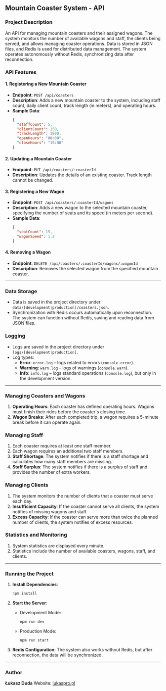 ## Mountain Coaster System - API

### Project Description

An API for managing mountain coasters and their assigned wagons. The system monitors the number of available wagons and staff, the clients being served, and allows managing coaster operations. Data is stored in JSON files, and Redis is used for distributed data management. The system operates autonomously without Redis, synchronizing data after reconnection.

### API Features

#### 1. Registering a New Mountain Coaster

- **Endpoint**: `POST /api/coasters`
- **Description**: Adds a new mountain coaster to the system, including staff count, daily client count, track length (in meters), and operating hours.
- **Sample Data**:
  ```json
  {
    "staffCount": 5,
    "clientCount": 150,
    "trackLength": 1800,
    "openHours": "08:00",
    "closeHours": "15:00"
  }
  ```

#### 2. Updating a Mountain Coaster

- **Endpoint**: `PUT /api/coasters/:coasterId`
- **Description**: Updates the details of an existing coaster. Track length cannot be changed.

#### 3. Registering a New Wagon

- **Endpoint**: `POST /api/coasters/:coasterId/wagons`
- **Description**: Adds a new wagon to the selected mountain coaster, specifying the number of seats and its speed (in meters per second).
- **Sample Data**:
  ```json
  {
    "seatCount": 15,
    "wagonSpeed": 1.2
  }
  ```

#### 4. Removing a Wagon

- **Endpoint**: `DELETE /api/coasters/:coasterId/wagons/:wagonId`
- **Description**: Removes the selected wagon from the specified mountain coaster.

---

### Data Storage

- Data is saved in the project directory under `data/[development|production]/coasters.json`.
- Synchronization with Redis occurs automatically upon reconnection. The system can function without Redis, saving and reading data from JSON files.

### Logging

- Logs are saved in the project directory under `logs/[development|production]`.
- Log types:
  - **Error**: `error.log` – logs related to errors (`console.error`).
  - **Warning**: `warn.log` – logs of warnings (`console.warn`).
  - **Info**: `info.log` – logs standard operations (`console.log`), but only in the development version.

---

### Managing Coasters and Wagons

1. **Operating Hours**: Each coaster has defined operating hours. Wagons must finish their rides before the coaster's closing time.
2. **Wagon Breaks**: After each completed trip, a wagon requires a 5-minute break before it can operate again.

### Managing Staff

1. Each coaster requires at least one staff member.
2. Each wagon requires an additional two staff members.
3. **Staff Shortage**: The system notifies if there is a staff shortage and calculates how many staff members are missing.
4. **Staff Surplus**: The system notifies if there is a surplus of staff and provides the number of extra workers.

### Managing Clients

1. The system monitors the number of clients that a coaster must serve each day.
2. **Insufficient Capacity**: If the coaster cannot serve all clients, the system notifies of missing wagons and staff.
3. **Excess Capacity**: If the coaster can serve more than twice the planned number of clients, the system notifies of excess resources.

### Statistics and Monitoring

1. System statistics are displayed every minute.
2. Statistics include the number of available coasters, wagons, staff, and clients.

---

### Running the Project

1. **Install Dependencies**:
   ```bash
   npm install
   ```
2. **Start the Server**:

   - Development Mode:
     ```bash
     npm run dev
     ```
   - Production Mode:
     ```bash
     npm run start
     ```

3. **Redis Configuration**: The system also works without Redis, but after reconnection, the data will be synchronized.

---

### Author

**Łukasz Duda**
Website: [lukaspro.pl](https://lukaspro.pl/)

